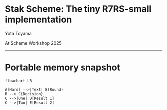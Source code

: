 # Stak Scheme: The tiny R7RS-small implementation

Yota Toyama

At Scheme Workshop 2025

---

# Portable memory snapshot

```mermaid
flowchart LR

A[Hard] -->|Text| B(Round)
B --> C{Decision}
C -->|One| D[Result 1]
C -->|Two| E[Result 2]
```
